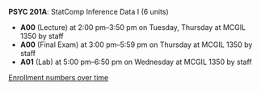 **PSYC 201A**: StatComp Inference Data I (6 units)

- **A00** (Lecture) at 2:00 pm–3:50 pm on Tuesday, Thursday at MCGIL 1350 by staff
- **A00** (Final Exam) at 3:00 pm–5:59 pm on Thursday at MCGIL 1350 by staff
- **A01** (Lab) at 5:00 pm–6:50 pm on Wednesday at MCGIL 1350 by staff

[Enrollment numbers over time](./PSYC201A.tsv)
